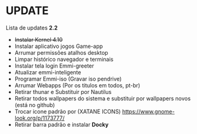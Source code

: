 # UPDATE
Lista de updates <b>2.2</b>

- <s>Instalar Kernel 4.10</s>
- Instalar aplicativo jogos Game-app
- Arrumar permissões atalhos desktop
- Limpar histórico navegador e terminais
- Instalar tela login Emmi-greeter
- Atualizar emmi-inteligente
- Programar Emmi-iso (Gravar iso pendrive)
- Arrumar Webapps (Por os titulos em todos, pt-br)
- Retirar thunar e Substituir por Nautilus
- Retirar todos wallpapers do sistema e substituir por wallpapers novos (está no github)
- Trocar icone padrão por (XATANE ICONS) https://www.gnome-look.org/p/1173777/
- Retirar barra padrão e instalar <b>Docky</b>
